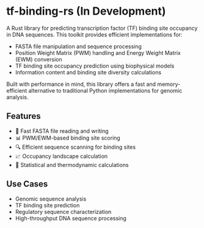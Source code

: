 # tf-binding-rs (In Development)

A Rust library for predicting transcription factor (TF) binding site occupancy in DNA sequences. This toolkit provides efficient implementations for:

- FASTA file manipulation and sequence processing
- Position Weight Matrix (PWM) handling and Energy Weight Matrix (EWM) conversion
- TF binding site occupancy prediction using biophysical models
- Information content and binding site diversity calculations

Built with performance in mind, this library offers a fast and memory-efficient alternative to traditional Python implementations for genomic analysis.

## Features

- 🧬 Fast FASTA file reading and writing
- 📊 PWM/EWM-based binding site scoring
- 🔍 Efficient sequence scanning for binding sites
- 📈 Occupancy landscape calculation
- 🧮 Statistical and thermodynamic calculations

## Use Cases

- Genomic sequence analysis
- TF binding site prediction
- Regulatory sequence characterization
- High-throughput DNA sequence processing
